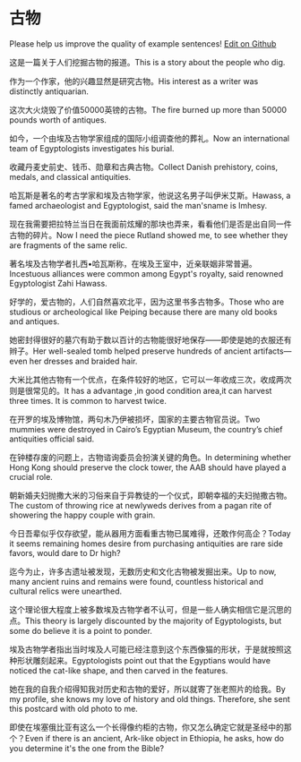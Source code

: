 # 古物

Please help us improve the quality of example sentences! [Edit on Github](https://github.com/jiyushe/jiyu-example-sentence-source/blob/main/chinese/guwu.md)

<p><span class="chinese">这是一篇关于人们挖掘古物的报道。</span><span class="english">This is a story about the people who dig.</span></p>

<p><span class="chinese">作为一个作家，他的兴趣显然是研究古物。</span><span class="english">His interest as a writer was distinctly antiquarian.</span></p>

<p><span class="chinese">这次大火烧毁了价值50000英镑的古物。</span><span class="english">The fire burned up more than 50000 pounds worth of antiques.</span></p>

<p><span class="chinese">如今，一个由埃及古物学家组成的国际小组调查他的葬礼。</span><span class="english">Now an international team of Egyptologists investigates his burial.</span></p>

<p><span class="chinese">收藏丹麦史前史、钱币、勋章和古典古物。</span><span class="english">Collect Danish prehistory, coins, medals, and classical antiquities.</span></p>

<p><span class="chinese">哈瓦斯是著名的考古学家和埃及古物学家，他说这名男子叫伊米艾斯。</span><span class="english">Hawass, a famed archaeologist and Egyptologist, said the man'sname is Imhesy.</span></p>

<p><span class="chinese">现在我需要把拉特兰当日在我面前炫耀的那块也弄来，看看他们是否是出自同一件古物的碎片。</span><span class="english">Now I need the piece Rutland showed me, to see whether they are fragments of the same relic.</span></p>

<p><span class="chinese">著名埃及古物学者扎西•哈瓦斯称，在埃及王室中，近亲联姻非常普遍。</span><span class="english">Incestuous alliances were common among Egypt's royalty, said renowned Egyptologist Zahi Hawass.</span></p>

<p><span class="chinese">好学的，爱古物的，人们自然喜欢北平，因为这里书多古物多。</span><span class="english">Those who are studious or archeological like Peiping because there are many old books and antiques.</span></p>

<p><span class="chinese">她密封得很好的墓穴有助于数以百计的古物能很好地保存——即使是她的衣服还有辫子。</span><span class="english">Her well-sealed tomb helped preserve hundreds of ancient artifacts—even her dresses and braided hair.</span></p>

<p><span class="chinese">大米比其他古物有一个优点，在条件较好的地区，它可以一年收成三次，收成两次则是很常见的。</span><span class="english">It has a advantage ,in good condition area,it can harvest three times. It is common to harvest twice.</span></p>

<p><span class="chinese">在开罗的埃及博物馆，两句木乃伊被损坏，国家的主要古物官员说。</span><span class="english">Two mummies were destroyed in Cairo’s Egyptian Museum, the country’s chief antiquities official said.</span></p>

<p><span class="chinese">在钟楼存废的问题上，古物谘询委员会扮演关键的角色。</span><span class="english">In determining whether Hong Kong should preserve the clock tower, the AAB should have played a crucial role.</span></p>

<p><span class="chinese">朝新婚夫妇抛撒大米的习俗来自于异教徒的一个仪式，即朝幸福的夫妇抛撒古物。</span><span class="english">The custom of throwing rice at newlyweds derives from a pagan rite of showering the happy couple with grain.</span></p>

<p><span class="chinese">今日吾辈似乎仅存欲望，能从器用方面看重古物已属难得，还敢作何高企？</span><span class="english">Today it seems remaining homes desire from purchasing antiquities are rare side favors, would dare to Dr high?</span></p>

<p><span class="chinese">迄今为止，许多古遗址被发现，无数历史和文化古物被发掘出来。</span><span class="english">Up to now, many ancient ruins and remains were found, countless historical and cultural relics were unearthed.</span></p>

<p><span class="chinese">这个理论很大程度上被多数埃及古物学者不认可，但是一些人确实相信它是沉思的点。</span><span class="english">This theory is largely discounted by the majority of Egyptologists, but some do believe it is a point to ponder.</span></p>

<p><span class="chinese">埃及古物学者指出当时埃及人可能已经注意到这个东西像猫的形状，于是就按照这种形状雕刻起来。</span><span class="english">Egyptologists point out that the Egyptians would have noticed the cat-like shape, and then carved in the features.</span></p>

<p><span class="chinese">她在我的自我介绍得知我对历史和古物的爱好，所以就寄了张老照片的给我。</span><span class="english">By my profile, she knows my love of history and old things. Therefore, she sent this postcard with old photo to me.</span></p>

<p><span class="chinese">即使在埃塞俄比亚有这么一个长得像约柜的古物，你又怎么确定它就是圣经中的那个？</span><span class="english">Even if there is an ancient, Ark-like object in Ethiopia, he asks, how do you determine it's the one from the Bible?</span></p>

